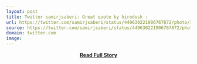 ```yaml
---
layout: post
title: Twitter samirjsaberi: Great quote by hirodusk : 
url: https://twitter.com/samirjsaberi/status/449630221906767872/photo/1
source: https://twitter.com/samirjsaberi/status/449630221906767872/photo/1
domain: twitter.com
image: 
---
```


<p></p>
<center><p><a href="https://twitter.com/samirjsaberi/status/449630221906767872/photo/1" style='padding:25px; font-sze:18px; font-weight: bold;'>Read Full Story</a></p></center>
